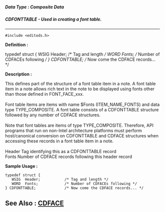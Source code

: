 ##### Data Type : Composite Data
##### CDFONTTABLE - Used in creating a font table.
---
```
#include <editods.h>
```

**Definition :**

typedef struct {
 WSIG Header; /* Tag and length */
 WORD Fonts; /* Number of CDFACEs following */
} CDFONTTABLE;  /* Now come the CDFACE records... */

**Description :**

This defines part of the structure of a font table item in a note.  A font table item in a note allows rich text in the note to be displayed using fonts other than those defined in FONT_FACE_xxx.<br>
<br>
Font table items are items with name $Fonts (ITEM_NAME_FONTS) and data type TYPE_COMPOSITE.  A font table consists of a CDFONTTABLE structure followed by any number of CDFACE structures.<br>
<br>
Note that font tables are items of type TYPE_COMPOSITE. Therefore, API programs that run on non-Intel architecture platforms must perform host/canonical conversion on CDFONTTABLE and CDFACE structures when accessing these records in a font table item in a note.<br>
<br>
        Header        Tag identifying this as a CDFONTTABLE record<br>
        Fonts            Number of CDFACE records following this header record<br>



**Sample Usage :**
```
typedef struct {
   WSIG  Header;           /* Tag and length */
   WORD  Fonts;            /* Number of CDFACEs following */
} CDFONTTABLE;             /* Now come the CDFACE records... */

```

**See Also :**
[CDFACE](/domino-c-api-docs/reference/Data/CDFACE)
---

